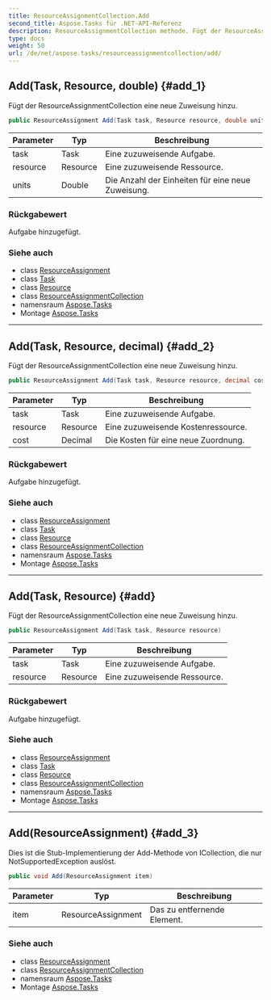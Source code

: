 ```yaml
---
title: ResourceAssignmentCollection.Add
second_title: Aspose.Tasks für .NET-API-Referenz
description: ResourceAssignmentCollection methode. Fügt der ResourceAssignmentCollection eine neue Zuweisung hinzu.
type: docs
weight: 50
url: /de/net/aspose.tasks/resourceassignmentcollection/add/
---
```

## Add(Task, Resource, double) {#add_1}

Fügt der ResourceAssignmentCollection eine neue Zuweisung hinzu.

```csharp
public ResourceAssignment Add(Task task, Resource resource, double units)
```

| Parameter | Typ | Beschreibung |
| --- | --- | --- |
| task | Task | Eine zuzuweisende Aufgabe. |
| resource | Resource | Eine zuzuweisende Ressource. |
| units | Double | Die Anzahl der Einheiten für eine neue Zuweisung. |

### Rückgabewert

Aufgabe hinzugefügt.

### Siehe auch

* class [ResourceAssignment](../../resourceassignment/)
* class [Task](../../task/)
* class [Resource](../../resource/)
* class [ResourceAssignmentCollection](../)
* namensraum [Aspose.Tasks](../../resourceassignmentcollection/)
* Montage [Aspose.Tasks](../../../)

---

## Add(Task, Resource, decimal) {#add_2}

Fügt der ResourceAssignmentCollection eine neue Zuweisung hinzu.

```csharp
public ResourceAssignment Add(Task task, Resource resource, decimal cost)
```

| Parameter | Typ | Beschreibung |
| --- | --- | --- |
| task | Task | Eine zuzuweisende Aufgabe. |
| resource | Resource | Eine zuzuweisende Kostenressource. |
| cost | Decimal | Die Kosten für eine neue Zuordnung. |

### Rückgabewert

Aufgabe hinzugefügt.

### Siehe auch

* class [ResourceAssignment](../../resourceassignment/)
* class [Task](../../task/)
* class [Resource](../../resource/)
* class [ResourceAssignmentCollection](../)
* namensraum [Aspose.Tasks](../../resourceassignmentcollection/)
* Montage [Aspose.Tasks](../../../)

---

## Add(Task, Resource) {#add}

Fügt der ResourceAssignmentCollection eine neue Zuweisung hinzu.

```csharp
public ResourceAssignment Add(Task task, Resource resource)
```

| Parameter | Typ | Beschreibung |
| --- | --- | --- |
| task | Task | Eine zuzuweisende Aufgabe. |
| resource | Resource | Eine zuzuweisende Ressource. |

### Rückgabewert

Aufgabe hinzugefügt.

### Siehe auch

* class [ResourceAssignment](../../resourceassignment/)
* class [Task](../../task/)
* class [Resource](../../resource/)
* class [ResourceAssignmentCollection](../)
* namensraum [Aspose.Tasks](../../resourceassignmentcollection/)
* Montage [Aspose.Tasks](../../../)

---

## Add(ResourceAssignment) {#add_3}

Dies ist die Stub-Implementierung der Add-Methode von ICollection, die nur NotSupportedException auslöst.

```csharp
public void Add(ResourceAssignment item)
```

| Parameter | Typ | Beschreibung |
| --- | --- | --- |
| item | ResourceAssignment | Das zu entfernende Element. |

### Siehe auch

* class [ResourceAssignment](../../resourceassignment/)
* class [ResourceAssignmentCollection](../)
* namensraum [Aspose.Tasks](../../resourceassignmentcollection/)
* Montage [Aspose.Tasks](../../../)


